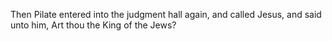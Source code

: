 Then Pilate entered into the judgment hall again, and called Jesus, and said unto him, Art thou the King of the Jews?
